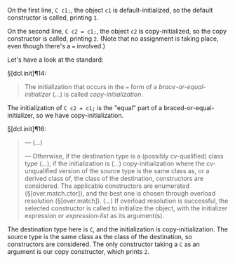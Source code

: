 On the first line, `C c1;`, the object `c1` is default-initialized, so the default constructor is called, printing `1`.

On the second line, `C c2 = c1;`, the object `c2` is copy-initialized, so the copy constructor is called, printing `2`. (Note that no assignment is taking place, even though there's a `=` involved.)

Let's have a look at the standard:

§[dcl.init]¶14:

> The initialization that occurs in the `=` form of a *brace-or-equal-initializer* (...) is called *copy-initialization*.

The initialization of `C c2 = c1;` is the "equal" part of a braced-or-equal-initializer, so we have copy-initialization.

§[dcl.init]¶16:

> — (...)
>
> — Otherwise, if the destination type is a (possibly cv-qualified) class type (...), if the initialization is (...) copy-initialization where the cv-unqualified version of the source type is the same class as, or a derived class of, the class of the destination, constructors are considered. The applicable constructors are enumerated (§[over.match.ctor]), and the best one is chosen through overload resolution (§[over.match]). (...) If overload resolution is successful, the selected constructor is called to initialize the object, with the initializer expression or *expression-list* as its argument(s).

The destination type here is `C`, and the initialization is copy-initialization. The source type is the same class as the class of the destination, so constructors are considered. The only constructor taking a `C` as an argument is our copy constructor, which prints `2`.